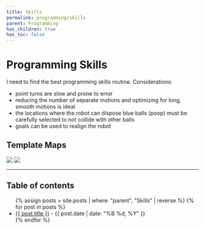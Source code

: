 ```yaml
---
title: Skills
permalink: programming/skills
parent: Programming
has_children: true
has_toc: false
---
```


# Programming Skills

I need to find the best programming skills routine. Considerations:

- point turns are slow and prone to error
- reducing the number of separate motions and optimizing for long, smooth
  motions is ideal
- the locations where the robot can dispose blue balls (poop) must be carefully
  selected to not collide with other balls
- goals can be used to realign the robot

## Template Maps

![]({{site.url}}/assets/images/skills-bare.png)
![]({{site.url}}/assets/images/skills-labeled.png)

---

<h2 class="text-delta">Table of contents</h2>

<ul id="markdown-toc">
	{% assign posts = site.posts | where: "parent", "Skills" | reverse %}
	{% for post in posts %}
	<li>
		<a href="{{ post.url | absolute_url }}">{{ post.title }}</a> 
		- {{ post.date | date: "%B %d, %Y" }}
	</li>
	{% endfor %}
</ul>
